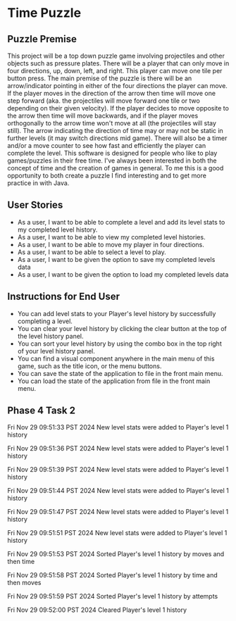 # Time Puzzle

## Puzzle Premise

This project will be a top down puzzle game involving projectiles and other objects such as pressure plates.
There will be a player that can only move in four directions, up, down, left, and right.
This player can move one tile per button press.
The main premise of the puzzle is there will be an arrow/indicator pointing in either of the four directions the player can move.
If the player moves in the direction of the arrow then time will move one step forward (aka. the projectiles will move forward one tile or two depending on their given velocity).
If the player decides to move opposite to the arrow then time will move backwards, and if the player moves orthogonally to the arrow time won't move at all (the projectiles will stay still).
The arrow indicating the direction of time may or may not be static in further levels (it may switch directions mid game).
There will also be a timer and/or a move counter to see how fast and efficiently the player can complete the level.
This software is designed for people who like to play games/puzzles in their free time.
I've always been interested in both the concept of time and the creation of games in general.
To me this is a good opportunity to both create a puzzle I find interesting and to get more practice in with Java.

## User Stories

- As a user, I want to be able to complete a level and add its level stats to my completed level history.
- As a user, I want to be able to view my completed level histories.
- As a user, I want to be able to move my player in four directions.
- As a user, I want to be able to select a level to play.
- As a user, I want to be given the option to save my completed levels data
- As a user, I want to be given the option to load my completed levels data

## Instructions for End User

- You can add level stats to your Player's level history by successfully completing a level.
- You can clear your level history by clicking the clear button at the top of the level history panel.
- You can sort your level history by using the combo box in the top right of your level history panel.
- You can find a visual component anywhere in the main menu of this game, such as the title icon, or the menu buttons.
- You can save the state of the application to file in the front main menu.
- You can load the state of the application from file in the front main menu.

## Phase 4 Task 2

Fri Nov 29 09:51:33 PST 2024
New level stats were added to Player's level 1 history


Fri Nov 29 09:51:36 PST 2024
New level stats were added to Player's level 1 history


Fri Nov 29 09:51:39 PST 2024
New level stats were added to Player's level 1 history


Fri Nov 29 09:51:44 PST 2024
New level stats were added to Player's level 1 history


Fri Nov 29 09:51:47 PST 2024
New level stats were added to Player's level 1 history


Fri Nov 29 09:51:51 PST 2024
New level stats were added to Player's level 1 history


Fri Nov 29 09:51:53 PST 2024
Sorted Player's level 1 history by moves and then time


Fri Nov 29 09:51:58 PST 2024
Sorted Player's level 1 history by time and then moves


Fri Nov 29 09:51:59 PST 2024
Sorted Player's level 1 history by attempts


Fri Nov 29 09:52:00 PST 2024
Cleared Player's level 1 history